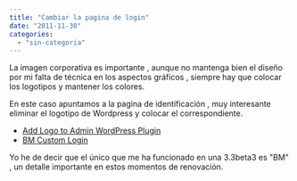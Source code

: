 ```yaml
---
title: "Cambiar la pagina de login"
date: "2011-11-30"
categories: 
  - "sin-categoria"
---
```


La imagen corporativa es importante , aunque no mantenga bien el diseño por mi falta de técnica en los aspectos gráficos , siempre hay que colocar los logotipos y mantener los colores.

En este caso apuntamos a la pagina de identificación , muy interesante eliminar el logotipo de Wordpress y colocar el correspondiente.

- [Add Logo to Admin WordPress Plugin](https://bavotasan.com/2011/add-your-logo-to-the-wordpress-admin-and-login-page/ "Add Logo to Admin WordPress Plugin")
- [BM Custom Login](https://www.visualbeta.es/2652/blogs/bm-custom-login-plugin-de-wordpress-para-modificar-la-pagina-de-login/ "BM Custom Login")

Yo he de decir que el único que me ha funcionado en una 3.3beta3 es "BM" , un detalle importante en estos momentos de renovación.
